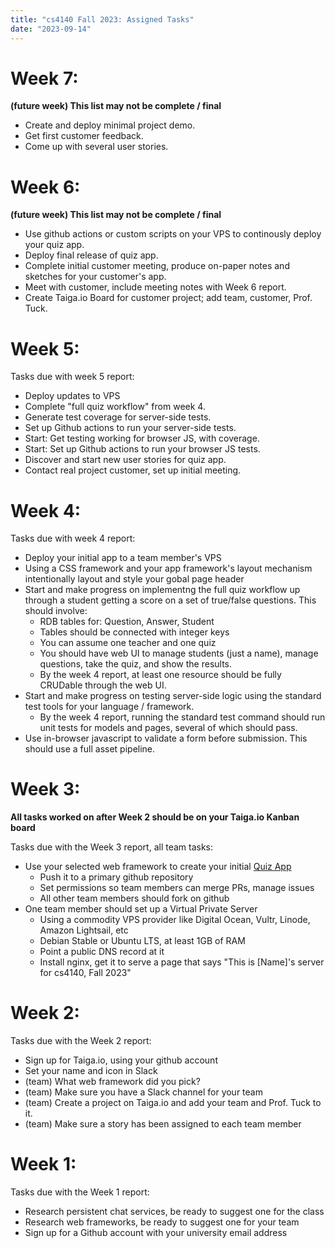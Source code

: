 ```yaml
---
title: "cs4140 Fall 2023: Assigned Tasks"
date: "2023-09-14"
---
```


# Week 7:

**(future week) This list may not be complete / final**

 - Create and deploy minimal project demo.
 - Get first customer feedback.
 - Come up with several user stories.

# Week 6:

**(future week) This list may not be complete / final**

 - Use github actions or custom scripts on your VPS to
   continously deploy your quiz app.
 - Deploy final release of quiz app.
 - Complete initial customer meeting, produce on-paper notes and sketches
   for your customer's app.
 - Meet with customer, include meeting notes with Week 6 report.
 - Create Taiga.io Board for customer project; add team, customer,
   Prof. Tuck.

# Week 5:

Tasks due with week 5 report:

 - Deploy updates to VPS
 - Complete "full quiz workflow" from week 4.
 - Generate test coverage for server-side tests.
 - Set up Github actions to run your server-side tests.
 - Start: Get testing working for browser JS, with coverage.
 - Start: Set up Github actions to run your browser JS tests.
 - Discover and start new user stories for quiz app.
 - Contact real project customer, set up initial meeting.

# Week 4:

Tasks due with week 4 report:

 - Deploy your initial app to a team member's VPS
 - Using a CSS framework and your app framework's layout mechanism
   intentionally layout and style your gobal page header
 - Start and make progress on implementng the full quiz workflow up
   through a student getting a score on a set of true/false questions.
   This should involve:
    - RDB tables for: Question, Answer, Student 
    - Tables should be connected with integer keys
    - You can assume one teacher and one quiz
    - You should have web UI to manage students (just a name),
      manage questions, take the quiz, and show the results.
    - By the week 4 report, at least one resource should be fully
      CRUDable through the web UI.
 - Start and make progress on testing server-side logic using the
   standard test tools for your language / framework.
    - By the week 4 report, running the standard test command should
      run unit tests for models and pages, several of which should pass.
 - Use in-browser javascript to validate a form before submission.
   This should use a full asset pipeline.

# Week 3:

**All tasks worked on after Week 2 should be on your Taiga.io Kanban board**

Tasks due with the Week 3 report, all team tasks:

 - Use your selected web framework to create your initial 
   [Quiz App](../quiz-app)
   - Push it to a primary github repository
   - Set permissions so team members can merge PRs, manage issues
   - All other team members should fork on github
 - One team member should set up a Virtual Private Server
   - Using a commodity VPS provider like Digital Ocean, Vultr,
     Linode, Amazon Lightsail, etc
   - Debian Stable or Ubuntu LTS, at least 1GB of RAM
   - Point a public DNS record at it
   - Install nginx, get it to serve a page that says
     "This is [Name]'s server for cs4140, Fall 2023"

# Week 2:

Tasks due with the Week 2 report:

 - Sign up for Taiga.io, using your github account
 - Set your name and icon in Slack
 - (team) What web framework did you pick?
 - (team) Make sure you have a Slack channel for your team
 - (team) Create a project on Taiga.io and add your team and Prof.
   Tuck to it.
 - (team) Make sure a story has been assigned to each team member

# Week 1:

Tasks due with the Week 1 report:

 - Research persistent chat services, be ready to suggest one for the class
 - Research web frameworks, be ready to suggest one for your team
 - Sign up for a Github account with your university email address
